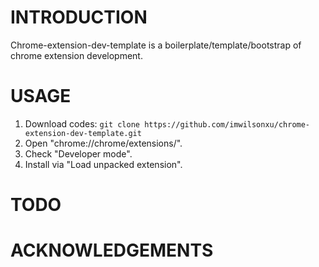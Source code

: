 # INTRODUCTION

Chrome-extension-dev-template is a boilerplate/template/bootstrap of chrome extension development.

# USAGE

1. Download codes: `git clone https://github.com/imwilsonxu/chrome-extension-dev-template.git`
2. Open "chrome://chrome/extensions/".
3. Check "Developer mode".
4. Install via "Load unpacked extension".

# TODO

# ACKNOWLEDGEMENTS
